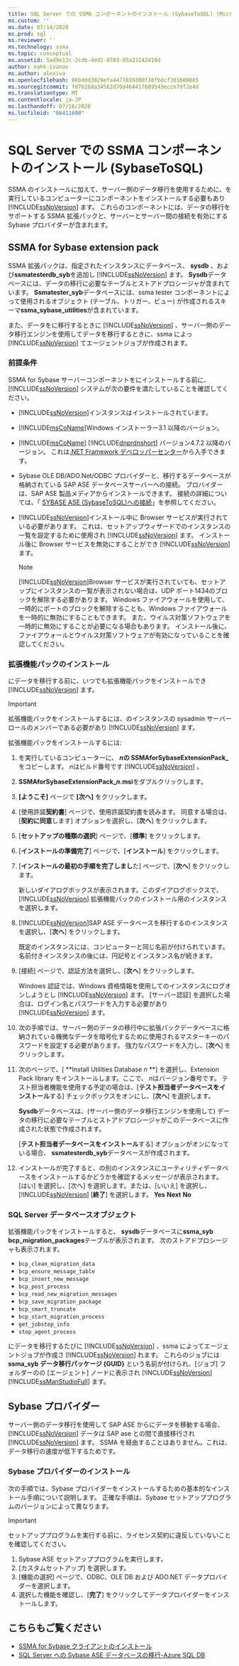 ```yaml
---
title: SQL Server での SSMA コンポーネントのインストール (SybaseToSQL) |Microsoft Docs
ms.custom: ''
ms.date: 07/14/2020
ms.prod: sql
ms.reviewer: ''
ms.technology: ssma
ms.topic: conceptual
ms.assetid: 5ad9e12c-2cdb-4dd2-8703-05a23242d19d
author: nahk-ivanov
ms.author: alexiva
ms.openlocfilehash: 06bddd3929efa4477039300f38fbdcf301680085
ms.sourcegitcommit: fd7b268a34562d70d46441f689543ecce7df2e4d
ms.translationtype: MT
ms.contentlocale: ja-JP
ms.lasthandoff: 07/16/2020
ms.locfileid: "86411600"
---
```

# <a name="installing-ssma-components-on-sql-server-sybasetosql"></a>SQL Server での SSMA コンポーネントのインストール (SybaseToSQL)

SSMA のインストールに加えて、サーバー側のデータ移行を使用するために、を実行しているコンピューターにコンポーネントをインストールする必要もあり [!INCLUDE[ssNoVersion](../../includes/ssnoversion-md.md)] ます。 これらのコンポーネントには、データの移行をサポートする SSMA 拡張パックと、サーバーとサーバー間の接続を有効にする Sybase プロバイダーが含まれます。

## <a name="ssma-for-sybase-extension-pack"></a>SSMA for Sybase extension pack

SSMA 拡張パックは、指定されたインスタンスにデータベース、 **sysdb** 、および**ssmatesterdb_syb**を追加し [!INCLUDE[ssNoVersion](../../includes/ssnoversion-md.md)] ます。 **Sysdb**データベースには、データの移行に必要なテーブルとストアドプロシージャが含まれています。 **Ssmatester_syb**データベースには、ssma tester コンポーネントによって使用されるオブジェクト (テーブル、トリガー、ビュー) が作成されるスキーマ**ssma_sybase_utilities**が含まれています。

また、データをに移行するときに [!INCLUDE[ssNoVersion](../../includes/ssnoversion-md.md)] 、サーバー側のデータ移行エンジンを使用してデータを移行するときに、ssma によっ [!INCLUDE[ssNoVersion](../../includes/ssnoversion-md.md)] てエージェントジョブが作成されます。

### <a name="prerequisites"></a>前提条件

SSMA for Sybase サーバーコンポーネントをにインストールする前に、 [!INCLUDE[ssNoVersion](../../includes/ssnoversion-md.md)] システムが次の要件を満たしていることを確認してください。

- [!INCLUDE[ssNoVersion](../../includes/ssnoversion-md.md)]インスタンスはインストールされています。
- [!INCLUDE[msCoName](../../includes/msconame_md.md)]Windows インストーラー3.1 以降のバージョン。
- [!INCLUDE[msCoName](../../includes/msconame_md.md)] [!INCLUDE[dnprdnshort](../../includes/dnprdnshort_md.md)] バージョン4.7.2 以降のバージョン。 これは[.NET Framework デベロッパーセンター](https://go.microsoft.com/fwlink/?LinkId=48882)から入手できます。
- Sybase OLE DB/ADO.Net/ODBC プロバイダーと、移行するデータベースが格納されている SAP ASE データベースサーバーへの接続。 プロバイダーは、SAP ASE 製品メディアからインストールできます。 接続の詳細については、「 [SYBASE ASE &#40;SybaseToSQL&#41;への接続](../../ssma/sybase/connecting-to-sybase-ase-sybasetosql.md)」を参照してください。
- [!INCLUDE[ssNoVersion](../../includes/ssnoversion-md.md)]インストール中に Browser サービスが実行されている必要があります。 これは、セットアップウィザードでのインスタンスの一覧を設定するために使用され [!INCLUDE[ssNoVersion](../../includes/ssnoversion-md.md)] ます。 インストール後に Browser サービスを無効にすることができ [!INCLUDE[ssNoVersion](../../includes/ssnoversion-md.md)] ます。

  > [!NOTE]
  > [!INCLUDE[ssNoVersion](../../includes/ssnoversion-md.md)]Browser サービスが実行されていても、セットアップにインスタンスの一覧が表示されない場合は、UDP ポート1434のブロックを解除する必要があります。 Windows ファイアウォールを使用して、一時的にポートのブロックを解除することも、Windows ファイアウォールを一時的に無効にすることもできます。 また、ウイルス対策ソフトウェアを一時的に無効にすることが必要になる場合もあります。 インストール後に、ファイアウォールとウイルス対策ソフトウェアが有効になっていることを確認してください。

### <a name="installing-the-extension-pack"></a>拡張機能パックのインストール

にデータを移行する前に、いつでも拡張機能パックをインストールでき [!INCLUDE[ssNoVersion](../../includes/ssnoversion-md.md)] ます。

> [!IMPORTANT]
> 拡張機能パックをインストールするには、のインスタンスの sysadmin サーバーロールのメンバーである必要があり [!INCLUDE[ssNoVersion](../../includes/ssnoversion-md.md)] ます。

拡張機能パックをインストールするには:

1. を実行しているコンピューターに、 ***n*の SSMAforSybaseExtensionPack_** をコピーします。 *n*はビルド番号です [!INCLUDE[ssNoVersion](../../includes/ssnoversion-md.md)] 。
2. **SSMAforSybaseExtensionPack_*n*.msi**をダブルクリックします。
3. **[ようこそ]** ページで **[次へ]** をクリックします。
4. [使用許諾**契約書**] ページで、使用許諾契約書を読みます。 同意する場合は、[**契約に同意**します] オプションを選択し、[**次へ**] をクリックします。
5. [**セットアップの種類の選択**] ページで、[**標準**] をクリックします。
6. [**インストールの準備完了**] ページで、[**インストール**] をクリックします。
7. [**インストールの最初の手順を完了しまし**た] ページで、[**次へ**] をクリックします。

   新しいダイアログボックスが表示されます。このダイアログボックスで、 [!INCLUDE[ssNoVersion](../../includes/ssnoversion-md.md)] 拡張機能パックのインストール用のインスタンスを選択します。

8. [!INCLUDE[ssNoVersion](../../includes/ssnoversion-md.md)]SAP ASE データベースを移行するのインスタンスを選択し、[**次へ**] をクリックします。

   既定のインスタンスには、コンピューターと同じ名前が付けられています。 名前付きインスタンスの後には、円記号とインスタンス名が続きます。

9. [接続] ページで、認証方法を選択し、[**次へ**] をクリックします。

   Windows 認証では、Windows 資格情報を使用してのインスタンスにログオンしようとし [!INCLUDE[ssNoVersion](../../includes/ssnoversion-md.md)] ます。 [サーバー認証] を選択した場合は、ログイン名とパスワードを入力する必要があり [!INCLUDE[ssNoVersion](../../includes/ssnoversion-md.md)] ます。

10. 次の手順では、サーバー側のデータの移行中に拡張パックデータベースに格納されている機微なデータを暗号化するために使用されるマスターキーのパスワードを設定する必要があります。 強力なパスワードを入力し、[**次へ**] をクリックします。

11. 次のページで、[ **Install Utilities Database *n* **] を選択し、Extension Pack library をインストールします。ここで、 *n*はバージョン番号です。 テスト担当者機能を使用する予定の場合は、[**テスト担当者データベースをインストール**する] チェックボックスをオンにし、[**次へ**] を選択します。

    **Sysdb**データベースは、(サーバー側のデータ移行エンジンを使用して) データの移行に必要なテーブルとストアドプロシージャがこのデータベースに作成された状態で作成されます。

    [**テスト担当者データベースをインストール**する] オプションがオンになっている場合、 **ssmatesterdb_syb**データベースが作成されます。

12. インストールが完了すると、の別のインスタンスにユーティリティデータベースをインストールするかどうかを確認するメッセージが表示されます。 [はい] を選択し、[次へ] を選択します。または、[いいえ] を選択し、 [!INCLUDE[ssNoVersion](../../includes/ssnoversion-md.md)] [**終了**] を選択します。 **Yes** **Next** **No**

### <a name="sql-server-database-objects"></a>SQL Server データベースオブジェクト

拡張機能パックをインストールすると、 **sysdb**データベースに**ssma_syb bcp_migration_packages**テーブルが表示されます。 次のストアドプロシージャも表示されます。

- `bcp_clean_migration_data`
- `bcp_ensure_message_table`
- `bcp_insert_new_message`
- `bcp_post_process`
- `bcp_read_new_migration_messages`
- `bcp_save_migration_package`
- `bcp_smart_truncate`
- `bcp_start_migration_process`
- `get_jobstep_info`
- `stop_agent_process`

にデータを移行するたびに [!INCLUDE[ssNoVersion](../../includes/ssnoversion-md.md)] 、ssma によってエージェントジョブが作成さ [!INCLUDE[ssNoVersion](../../includes/ssnoversion-md.md)] れます。 これらのジョブには**ssma_syb データ移行パッケージ {GUID}** という名前が付けられ、[ジョブ] フォルダーのの [エージェント] ノードに表示され [!INCLUDE[ssNoVersion](../../includes/ssnoversion-md.md)] [!INCLUDE[ssManStudioFull](../../includes/ssmanstudiofull-md.md)] ます。  

## <a name="sybase-providers"></a>Sybase プロバイダー

サーバー側のデータ移行を使用して SAP ASE からにデータを移動する場合、 [!INCLUDE[ssNoVersion](../../includes/ssnoversion-md.md)] データは SAP ase との間で直接移行され [!INCLUDE[ssNoVersion](../../includes/ssnoversion-md.md)] ます。 SSMA を経由することはありません。これは、データ移行の速度が低下するためです。

### <a name="installing-the-sybase-providers"></a>Sybase プロバイダーのインストール

次の手順では、Sybase プロバイダーをインストールするための基本的なインストール手順について説明します。 正確な手順は、Sybase セットアッププログラムのバージョンによって異なります。

> [!IMPORTANT]
> セットアッププログラムを実行する前に、ライセンス契約に違反していないことを確認してください。

1. Sybase ASE セットアッププログラムを実行します。
2. [カスタムセットアップ] を選択します。
3. [機能の選択] ページで、ODBC、OLE DB および ADO.NET データプロバイダーを選択します。
4. 選択した機能を確認し、[**完了**] をクリックしてデータプロバイダーをインストールします。

## <a name="see-also"></a>こちらもご覧ください

- [SSMA for Sybase クライアントのインストール](../../ssma/sybase/installing-ssma-for-sybase-client-sybasetosql.md)
- [SQL Server への Sybase ASE データベースの移行-Azure SQL DB](../../ssma/sybase/migrating-sybase-ase-databases-to-sql-server-azure-sql-db-sybasetosql.md)

